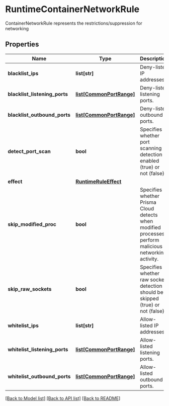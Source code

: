 # RuntimeContainerNetworkRule

ContainerNetworkRule represents the restrictions/suppression for networking

## Properties
Name | Type | Description | Notes
------------ | ------------- | ------------- | -------------
**blacklist_ips** | **list[str]** | Deny-listed IP addresses.  | [optional] 
**blacklist_listening_ports** | [**list[CommonPortRange]**](CommonPortRange.md) | Deny-listed listening ports.  | [optional] 
**blacklist_outbound_ports** | [**list[CommonPortRange]**](CommonPortRange.md) | Deny-listed outbound ports.  | [optional] 
**detect_port_scan** | **bool** | Specifies whether port scanning detection is enabled (true) or not (false).  | [optional] 
**effect** | [**RuntimeRuleEffect**](RuntimeRuleEffect.md) |  | [optional] 
**skip_modified_proc** | **bool** | Specifies whether Prisma Cloud detects when modified processes perform malicious networking activity.  | [optional] 
**skip_raw_sockets** | **bool** | Specifies whether raw socket detection should be skipped (true) or not (false).  | [optional] 
**whitelist_ips** | **list[str]** | Allow-listed IP addresses.  | [optional] 
**whitelist_listening_ports** | [**list[CommonPortRange]**](CommonPortRange.md) | Allow-listed listening ports.  | [optional] 
**whitelist_outbound_ports** | [**list[CommonPortRange]**](CommonPortRange.md) | Allow-listed outbound ports.  | [optional] 

[[Back to Model list]](../README.md#documentation-for-models) [[Back to API list]](../README.md#documentation-for-api-endpoints) [[Back to README]](../README.md)


